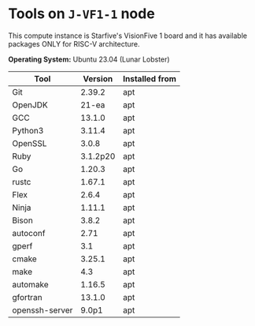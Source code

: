 # Tools on `J-VF1-1` node

This compute instance is Starfive's VisionFive 1 board and it has available packages ONLY for RISC-V architecture.  

**Operating System:** Ubuntu 23.04 (Lunar Lobster)

| Tool | Version | Installed from |
| ---- | ------- | -------------- |
| Git | 2.39.2 | apt |
| OpenJDK | 21-ea | apt |
| GCC | 13.1.0 | apt |
| Python3 | 3.11.4 | apt |
| OpenSSL | 3.0.8 | apt |
| Ruby | 3.1.2p20 | apt |
| Go | 1.20.3 | apt |
| rustc | 1.67.1 | apt |
| Flex | 2.6.4 | apt |
| Ninja | 1.11.1 | apt |
| Bison | 3.8.2 | apt |
| autoconf | 2.71 | apt |
| gperf | 3.1 | apt |
| cmake | 3.25.1 | apt |
| make | 4.3 | apt |
| automake | 1.16.5 | apt |
| gfortran | 13.1.0 | apt |
| openssh-server | 9.0p1 | apt |
